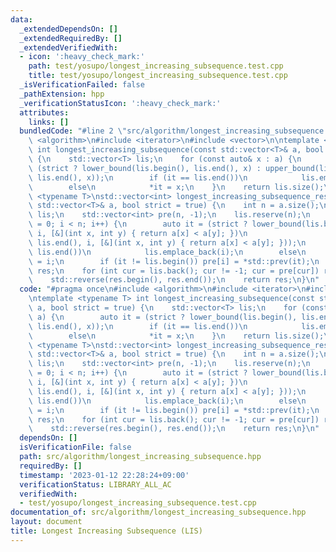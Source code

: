 ```yaml
---
data:
  _extendedDependsOn: []
  _extendedRequiredBy: []
  _extendedVerifiedWith:
  - icon: ':heavy_check_mark:'
    path: test/yosupo/longest_increasing_subsequence.test.cpp
    title: test/yosupo/longest_increasing_subsequence.test.cpp
  _isVerificationFailed: false
  _pathExtension: hpp
  _verificationStatusIcon: ':heavy_check_mark:'
  attributes:
    links: []
  bundledCode: "#line 2 \"src/algorithm/longest_increasing_subsequence.hpp\"\n#include\
    \ <algorithm>\n#include <iterator>\n#include <vector>\n\ntemplate <typename T>\
    \ int longest_increasing_subsequence(const std::vector<T>& a, bool strict = true)\
    \ {\n    std::vector<T> lis;\n    for (const auto& x : a) {\n        auto it =\
    \ (strict ? lower_bound(lis.begin(), lis.end(), x) : upper_bound(lis.begin(),\
    \ lis.end(), x));\n        if (it == lis.end())\n            lis.emplace_back(x);\n\
    \        else\n            *it = x;\n    }\n    return lis.size();\n}\n\ntemplate\
    \ <typename T>\nstd::vector<int> longest_increasing_subsequence_restore(const\
    \ std::vector<T>& a, bool strict = true) {\n    int n = a.size();\n    std::vector<T>\
    \ lis;\n    std::vector<int> pre(n, -1);\n    lis.reserve(n);\n    for (int i\
    \ = 0; i < n; i++) {\n        auto it = (strict ? lower_bound(lis.begin(), lis.end(),\
    \ i, [&](int x, int y) { return a[x] < a[y]; })\n                          : upper_bound(lis.begin(),\
    \ lis.end(), i, [&](int x, int y) { return a[x] < a[y]; }));\n        if (it ==\
    \ lis.end())\n            lis.emplace_back(i);\n        else\n            *it\
    \ = i;\n        if (it != lis.begin()) pre[i] = *std::prev(it);\n    }\n    std::vector<int>\
    \ res;\n    for (int cur = lis.back(); cur != -1; cur = pre[cur]) res.emplace_back(cur);\n\
    \    std::reverse(res.begin(), res.end());\n    return res;\n}\n"
  code: "#pragma once\n#include <algorithm>\n#include <iterator>\n#include <vector>\n\
    \ntemplate <typename T> int longest_increasing_subsequence(const std::vector<T>&\
    \ a, bool strict = true) {\n    std::vector<T> lis;\n    for (const auto& x :\
    \ a) {\n        auto it = (strict ? lower_bound(lis.begin(), lis.end(), x) : upper_bound(lis.begin(),\
    \ lis.end(), x));\n        if (it == lis.end())\n            lis.emplace_back(x);\n\
    \        else\n            *it = x;\n    }\n    return lis.size();\n}\n\ntemplate\
    \ <typename T>\nstd::vector<int> longest_increasing_subsequence_restore(const\
    \ std::vector<T>& a, bool strict = true) {\n    int n = a.size();\n    std::vector<T>\
    \ lis;\n    std::vector<int> pre(n, -1);\n    lis.reserve(n);\n    for (int i\
    \ = 0; i < n; i++) {\n        auto it = (strict ? lower_bound(lis.begin(), lis.end(),\
    \ i, [&](int x, int y) { return a[x] < a[y]; })\n                          : upper_bound(lis.begin(),\
    \ lis.end(), i, [&](int x, int y) { return a[x] < a[y]; }));\n        if (it ==\
    \ lis.end())\n            lis.emplace_back(i);\n        else\n            *it\
    \ = i;\n        if (it != lis.begin()) pre[i] = *std::prev(it);\n    }\n    std::vector<int>\
    \ res;\n    for (int cur = lis.back(); cur != -1; cur = pre[cur]) res.emplace_back(cur);\n\
    \    std::reverse(res.begin(), res.end());\n    return res;\n}\n"
  dependsOn: []
  isVerificationFile: false
  path: src/algorithm/longest_increasing_subsequence.hpp
  requiredBy: []
  timestamp: '2023-01-12 22:28:24+09:00'
  verificationStatus: LIBRARY_ALL_AC
  verifiedWith:
  - test/yosupo/longest_increasing_subsequence.test.cpp
documentation_of: src/algorithm/longest_increasing_subsequence.hpp
layout: document
title: Longest Increasing Subsequence (LIS)
---
```

